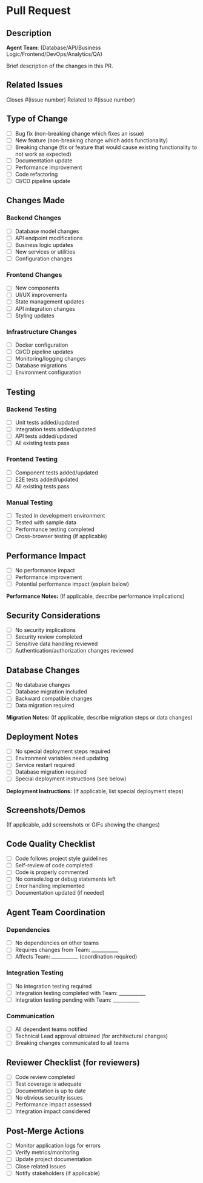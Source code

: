 # Pull Request

## Description
**Agent Team**: (Database/API/Business Logic/Frontend/DevOps/Analytics/QA)

Brief description of the changes in this PR.

## Related Issues
Closes #(issue number)
Related to #(issue number)

## Type of Change
- [ ] Bug fix (non-breaking change which fixes an issue)
- [ ] New feature (non-breaking change which adds functionality)
- [ ] Breaking change (fix or feature that would cause existing functionality to not work as expected)
- [ ] Documentation update
- [ ] Performance improvement
- [ ] Code refactoring
- [ ] CI/CD pipeline update

## Changes Made
### Backend Changes
- [ ] Database model changes
- [ ] API endpoint modifications
- [ ] Business logic updates
- [ ] New services or utilities
- [ ] Configuration changes

### Frontend Changes
- [ ] New components
- [ ] UI/UX improvements
- [ ] State management updates
- [ ] API integration changes
- [ ] Styling updates

### Infrastructure Changes
- [ ] Docker configuration
- [ ] CI/CD pipeline updates
- [ ] Monitoring/logging changes
- [ ] Database migrations
- [ ] Environment configuration

## Testing
### Backend Testing
- [ ] Unit tests added/updated
- [ ] Integration tests added/updated
- [ ] API tests added/updated
- [ ] All existing tests pass

### Frontend Testing
- [ ] Component tests added/updated
- [ ] E2E tests added/updated
- [ ] All existing tests pass

### Manual Testing
- [ ] Tested in development environment
- [ ] Tested with sample data
- [ ] Performance testing completed
- [ ] Cross-browser testing (if applicable)

## Performance Impact
- [ ] No performance impact
- [ ] Performance improvement
- [ ] Potential performance impact (explain below)

**Performance Notes:**
(If applicable, describe performance implications)

## Security Considerations
- [ ] No security implications
- [ ] Security review completed
- [ ] Sensitive data handling reviewed
- [ ] Authentication/authorization changes reviewed

## Database Changes
- [ ] No database changes
- [ ] Database migration included
- [ ] Backward compatible changes
- [ ] Data migration required

**Migration Notes:**
(If applicable, describe migration steps or data changes)

## Deployment Notes
- [ ] No special deployment steps required
- [ ] Environment variables need updating
- [ ] Service restart required
- [ ] Database migration required
- [ ] Special deployment instructions (see below)

**Deployment Instructions:**
(If applicable, list special deployment steps)

## Screenshots/Demos
(If applicable, add screenshots or GIFs showing the changes)

## Code Quality Checklist
- [ ] Code follows project style guidelines
- [ ] Self-review of code completed
- [ ] Code is properly commented
- [ ] No console.log or debug statements left
- [ ] Error handling implemented
- [ ] Documentation updated (if needed)

## Agent Team Coordination
### Dependencies
- [ ] No dependencies on other teams
- [ ] Requires changes from Team: ___________
- [ ] Affects Team: ___________ (coordination required)

### Integration Testing
- [ ] No integration testing required
- [ ] Integration testing completed with Team: ___________
- [ ] Integration testing pending with Team: ___________

### Communication
- [ ] All dependent teams notified
- [ ] Technical Lead approval obtained (for architectural changes)
- [ ] Breaking changes communicated to all teams

## Reviewer Checklist (for reviewers)
- [ ] Code review completed
- [ ] Test coverage is adequate
- [ ] Documentation is up to date
- [ ] No obvious security issues
- [ ] Performance impact assessed
- [ ] Integration impact considered

## Post-Merge Actions
- [ ] Monitor application logs for errors
- [ ] Verify metrics/monitoring
- [ ] Update project documentation
- [ ] Close related issues
- [ ] Notify stakeholders (if applicable)